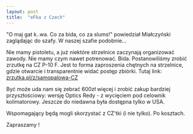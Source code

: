 ```yaml
---
layout: post
title:  "eFka z Czech"
---
```


"O maj gat k..wa. Co za bida, co za slums!" powiedział Miałczyński zaglądając do szafy. W naszej szafie podobnie...

Nie mamy pistoletu, a już niektóre strzelnice zaczynają organizować zawody. Nie mamy czym nawet potrenować. Bida. 
Postanowiliśmy zrobić zrzutkę na CZ P-10 F. Jest to forma zaproszenia chętnych na strzelnice, gdzie otwarcie i transparentnie widać postęp zbiórki.
Tutaj link: [zrzutka.pl/z/samopalowa-CZ](https://zrzutka.pl/z/samopalowa-CZ)

Być może uda nam się zebrać 600zł więcej i zrobić zakup bardziej przyszłościowy: wersję Optics Redy - z wycięciem pod celownik kolimatorowy. Jeszcze do niedawna była dostępna tylko w USA.

Wspomagający będą mogli skorzystać z CZ'tki (i nie tylko). Po kosztach.

Zapraszamy !
